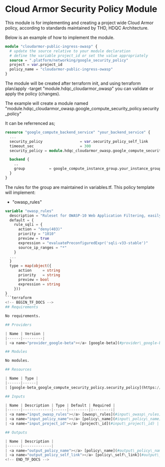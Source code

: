 # Cloud Armor Security Policy Module

This module is for implementing and creating a project wide Cloud Armor policy, according to standards maintained by THD, HDQC Architecture.

Below is an example of how to implement the module. 

```terraform
module "cloudarmor-public-ingress-owasp" {
  # update the source relative to your module declaration
  # define the variable project_id or set the value appropriately
  source = ".platform/networking/google_security_policy" 
  project = var.project_id
  policy_name = "cloudarmor-public-ingress-owasp"
}
```

The module will be created after terraform init, and using terraform plan/apply -target "module.hdqc_cloudarmor_owasp" you can validate or apply the policy (changes).

The example will create a module named "module.hdqc_cloudarmor_owasp.google_compute_security_policy.security_policy"

It can be referrenced as;
```terraform
resource "google_compute_backend_service" "your_backend_service" {
  ...
  security_policy                 = var.security_policy_self_link
  timeout_sec                     = 300
  security_policy = module.hdqc_cloudarmor_owasp.google_compute_security_policy.security_policy.policy_name

  backend {
    ..
    group           = google_compute_instance_group.your_instance_group.self_link
  }
} 
```

The rules for the group are maintained in variables.tf. This policy template will implement:
- "owasp_rules"

```terraform
variable "owasp_rules"
  description = "Ruleset for OWASP-10 Web Application Filtering, easily maintained in this variable set"
  default = {
    rule_sqli = {
      action = "deny(403)"
      priority = "1010"
      preview = true
      expression = "evaluatePreconfiguredExpr('sqli-v33-stable')"
      source_ip_ranges = "*"
    }
  ...
  }
  type = map(object({
      action     = string
      priority   = string
      preview = bool
      expression = string
    }))
}
```terraform
<!-- BEGIN_TF_DOCS -->
## Requirements

No requirements.

## Providers

| Name | Version |
|------|---------|
| <a name="provider_google-beta"></a> [google-beta](#provider\_google-beta) | 4.33.0 |

## Modules

No modules.

## Resources

| Name | Type |
|------|------|
| [google-beta_google_compute_security_policy.security_policy](https://registry.terraform.io/providers/hashicorp/google-beta/latest/docs/resources/google_compute_security_policy) | resource |

## Inputs

| Name | Description | Type | Default | Required |
|------|-------------|------|---------|:--------:|
| <a name="input_owasp_rules"></a> [owasp\_rules](#input\_owasp\_rules) | Ruleset for OWASP-10 Web Application Filtering, easily maintained in this variable set | <pre>map(object({<br>      action     = string<br>      priority   = string<br>      preview = bool<br>      expression = string<br>    }))</pre> | <pre>{<br>  "rule_canary": {<br>    "action": "deny(403)",<br>    "expression": "evaluatePreconfiguredExpr('cve-canary')",<br>    "preview": false,<br>    "priority": "1040"<br>  },<br>  "rule_lfi": {<br>    "action": "deny(403)",<br>    "expression": "evaluatePreconfiguredExpr('lfi-v33-stable')",<br>    "preview": true,<br>    "priority": "1030"<br>  },<br>  "rule_methodenforcement": {<br>    "action": "deny(403)",<br>    "expression": "evaluatePreconfiguredExpr('methodenforcement-v33-stable')",<br>    "preview": true,<br>    "priority": "1070"<br>  },<br>  "rule_phpattack": {<br>    "action": "deny(403)",<br>    "expression": "evaluatePreconfiguredExpr('php-v33-stable')",<br>    "preview": true,<br>    "priority": "1100"<br>  },<br>  "rule_protocolattack": {<br>    "action": "deny(403)",<br>    "expression": "evaluatePreconfiguredExpr('protocolattack-v33-stable')",<br>    "preview": true,<br>    "priority": "1090"<br>  },<br>  "rule_rce": {<br>    "action": "deny(403)",<br>    "expression": "evaluatePreconfiguredExpr('rce-v33-stable')",<br>    "preview": true,<br>    "priority": "1060"<br>  },<br>  "rule_rfi": {<br>    "action": "deny(403)",<br>    "expression": "evaluatePreconfiguredExpr('rfi-v33-stable')",<br>    "preview": true,<br>    "priority": "1050"<br>  },<br>  "rule_scandetection": {<br>    "action": "deny(403)",<br>    "expression": "evaluatePreconfiguredExpr('scannerdetection-v33-stable')",<br>    "preview": true,<br>    "priority": "1080"<br>  },<br>  "rule_sessionfixation": {<br>    "action": "deny(403)",<br>    "expression": "evaluatePreconfiguredExpr('sessionfixation-v33-stable')",<br>    "preview": true,<br>    "priority": "1110"<br>  },<br>  "rule_sqli": {<br>    "action": "deny(403)",<br>    "expression": "evaluatePreconfiguredExpr('sqli-v33-stable')",<br>    "preview": true,<br>    "priority": "1010",<br>    "source_ip_ranges": "*"<br>  },<br>  "rule_xss": {<br>    "action": "deny(403)",<br>    "expression": "evaluatePreconfiguredExpr('xss-v33-stable')",<br>    "preview": true,<br>    "priority": "1020"<br>  }<br>}</pre> | no |
| <a name="input_policy_name"></a> [policy\_name](#input\_policy\_name) | The name of the policy. this field is required. | `string` | n/a | yes |
| <a name="input_project_id"></a> [project\_id](#input\_project\_id) | n/a | `string` | n/a | yes |

## Outputs

| Name | Description |
|------|-------------|
| <a name="output_policy_name"></a> [policy\_name](#output\_policy\_name) | The name of the policy |
| <a name="output_policy_self_link"></a> [policy\_self\_link](#output\_policy\_self\_link) | The link to the policy |
<!-- END_TF_DOCS -->